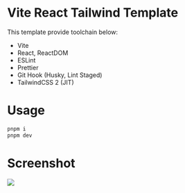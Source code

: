 # Vite React Tailwind Template

This template provide toolchain below:

- Vite
- React, ReactDOM
- ESLint
- Prettier
- Git Hook (Husky, Lint Staged)
- TailwindCSS 2 (JIT)

# Usage

```sh
pnpm i
pnpm dev
```

# Screenshot

![](https://i.imgur.com/ftvsXYB.png)
